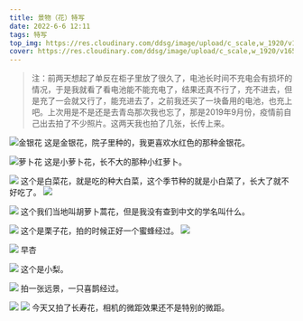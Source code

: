 ```yaml
---
title: 景物（花）特写
date: 2022-6-6 12:11
tags: 特写
top_img: https://res.cloudinary.com/ddsg/image/upload/c_scale,w_1920/v1654490051/flower/luobo_teygk3.jpg
cover: https://res.cloudinary.com/ddsg/image/upload/c_scale,w_1920/v1654490051/flower/luobo_teygk3.jpg
---
```


> 注：前两天想起了单反在柜子里放了很久了，电池长时间不充电会有损坏的情况，于是我就看了看电池能不能充电了，结果还真不行了，充不进去，但是充了一会就又行了，能充进去了，之前我还买了一块备用的电池，也充上吧。上次用是不是还是去青岛那次我也忘了，那是2019年9月份，疫情前自己出去拍了不少照片。这两天我也拍了几张，长传上来。

![金银花](https://res.cloudinary.com/ddsg/image/upload/c_scale,w_1920/v1654489890/flower/%E9%87%91%E9%93%B6%E8%8A%B1_zkgg0i.jpg)
这是金银花，院子里种的，我更喜欢水红色的那种金银花。

![萝卜花](https://res.cloudinary.com/ddsg/image/upload/c_scale,w_1920/v1654490051/flower/luobo_teygk3.jpg)
这是小萝卜花，长不大的那种小红萝卜。

![](https://res.cloudinary.com/ddsg/image/upload/c_scale,w_1920/v1654490178/flower/IMG_1650_wbh3x9.jpg)
这个是白菜花，就是吃的种大白菜，这个季节种的就是小白菜了，长大了就不好吃了。
![](https://res.cloudinary.com/ddsg/image/upload/c_scale,w_1920/v1654490195/flower/IMG_1655_qrwrs9.jpg)

![](https://res.cloudinary.com/ddsg/image/upload/c_scale,w_1920/v1654490126/flower/IMG_1666_abio2p.jpg)
这个我们当地叫胡萝卜蒿花，但是我没有查到中文的学名叫什么。

![](https://res.cloudinary.com/ddsg/image/upload/c_scale,w_1920/v1654490104/flower/IMG_1661_n60uuw.jpg)
这个是栗子花，拍的时候正好一个蜜蜂经过。
![](https://res.cloudinary.com/ddsg/image/upload/c_scale,w_1920/v1654489954/flower/IMG_1677_tihuay.jpg)

![](https://res.cloudinary.com/ddsg/image/upload/c_scale,w_1920/v1654489955/flower/IMG_1669_jbj7k6.jpg)
早杏

![](https://res.cloudinary.com/ddsg/image/upload/c_scale,w_1920/v1654489913/flower/IMG_1684_xm4gqq.jpg)
这个是小梨。

![](https://res.cloudinary.com/ddsg/image/upload/c_scale,w_1920/v1654489945/flower/IMG_1691_w3fq5x.jpg)
拍一张远景，一只喜鹊经过。

![](https://res.cloudinary.com/ddsg/image/upload/c_scale,w_1920/v1654671359/flower/IMG_1693_ztjxz9.jpg)
![](https://res.cloudinary.com/ddsg/image/upload/c_scale,w_1920/v1654671350/flower/%E9%95%BF%E5%AF%BF%E8%8A%B1_z2tpez.jpg)
今天又拍了长寿花，相机的微距效果还不是特别的微距。
